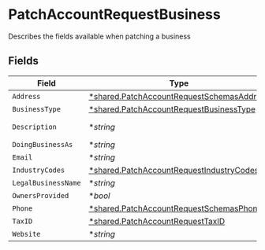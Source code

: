 # PatchAccountRequestBusiness

Describes the fields available when patching a business


## Fields

| Field                                                                                                 | Type                                                                                                  | Required                                                                                              | Description                                                                                           | Example                                                                                               |
| ----------------------------------------------------------------------------------------------------- | ----------------------------------------------------------------------------------------------------- | ----------------------------------------------------------------------------------------------------- | ----------------------------------------------------------------------------------------------------- | ----------------------------------------------------------------------------------------------------- |
| `Address`                                                                                             | [*shared.PatchAccountRequestSchemasAddress](../../models/shared/patchaccountrequestschemasaddress.md) | :heavy_minus_sign:                                                                                    | N/A                                                                                                   |                                                                                                       |
| `BusinessType`                                                                                        | [*shared.PatchAccountRequestBusinessType](../../models/shared/patchaccountrequestbusinesstype.md)     | :heavy_minus_sign:                                                                                    | N/A                                                                                                   | llc                                                                                                   |
| `Description`                                                                                         | **string*                                                                                             | :heavy_minus_sign:                                                                                    | N/A                                                                                                   | Local fitness center paying out instructors                                                           |
| `DoingBusinessAs`                                                                                     | **string*                                                                                             | :heavy_minus_sign:                                                                                    | N/A                                                                                                   | Whole Body Fitness                                                                                    |
| `Email`                                                                                               | **string*                                                                                             | :heavy_minus_sign:                                                                                    | N/A                                                                                                   | amanda@classbooker.dev                                                                                |
| `IndustryCodes`                                                                                       | [*shared.PatchAccountRequestIndustryCodes](../../models/shared/patchaccountrequestindustrycodes.md)   | :heavy_minus_sign:                                                                                    | N/A                                                                                                   |                                                                                                       |
| `LegalBusinessName`                                                                                   | **string*                                                                                             | :heavy_minus_sign:                                                                                    | N/A                                                                                                   | Whole Body Fitness LLC                                                                                |
| `OwnersProvided`                                                                                      | **bool*                                                                                               | :heavy_minus_sign:                                                                                    | N/A                                                                                                   |                                                                                                       |
| `Phone`                                                                                               | [*shared.PatchAccountRequestSchemasPhone](../../models/shared/patchaccountrequestschemasphone.md)     | :heavy_minus_sign:                                                                                    | N/A                                                                                                   |                                                                                                       |
| `TaxID`                                                                                               | [*shared.PatchAccountRequestTaxID](../../models/shared/patchaccountrequesttaxid.md)                   | :heavy_minus_sign:                                                                                    | N/A                                                                                                   |                                                                                                       |
| `Website`                                                                                             | **string*                                                                                             | :heavy_minus_sign:                                                                                    | N/A                                                                                                   | www.wholebodyfitnessgym.com                                                                           |